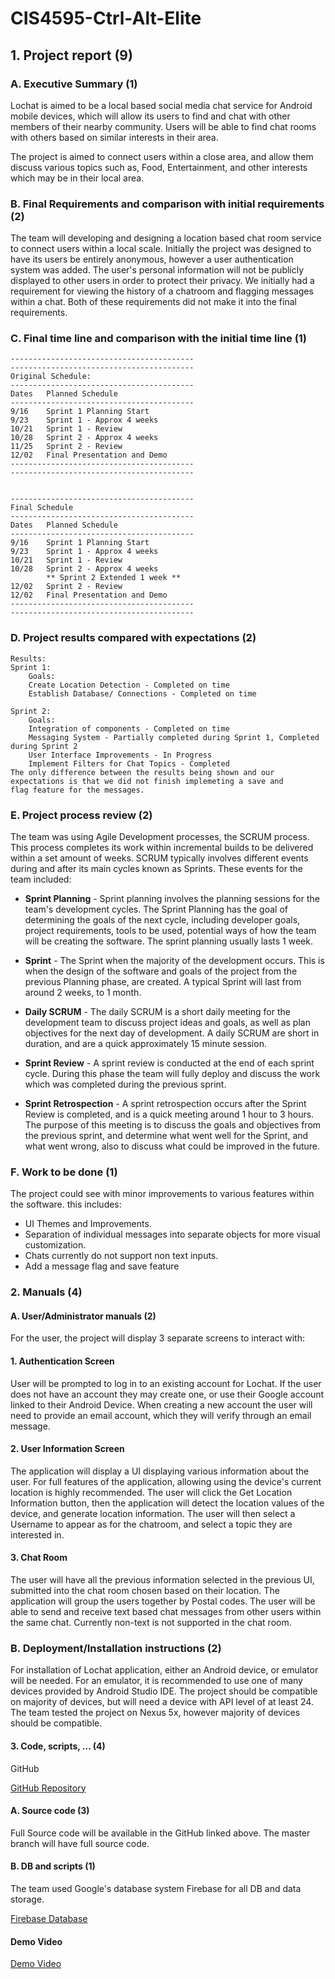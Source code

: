 # CIS4595-Ctrl-Alt-Elite 

## 1. Project report (9)

### A. Executive Summary (1)
	
Lochat is aimed to be a local based social media chat service for Android mobile devices, which will allow its users to find and chat with other members of their nearby community. Users will be able to find chat rooms with others based on similar interests in their area.
	
The project is aimed to connect users within a close area, and allow them discuss various topics such as, Food, Entertainment, and other interests which may be in their local area.


### B. Final Requirements and comparison with initial requirements (2)
The team will developing and designing a location based chat room service to connect users within a local scale. Initially the project was designed to have its users be entirely anonymous, however a user authentication system was added. The user's personal information will not be publicly displayed to other users in order to protect their privacy. We initially had a requirement for viewing the history of a chatroom and flagging messages within a chat. Both of these requirements did not make it into the final requirements.
	
	

### C. Final time line and comparison with the initial time line (1)
	
	-----------------------------------------
	-----------------------------------------
	Original Schedule:
	-----------------------------------------
	Dates	Planned Schedule
	-----------------------------------------
	9/16	Sprint 1 Planning Start
	9/23	Sprint 1 - Approx 4 weeks
	10/21	Sprint 1 - Review
	10/28	Sprint 2 - Approx 4 weeks
	11/25	Sprint 2 - Review
	12/02	Final Presentation and Demo
	-----------------------------------------
	-----------------------------------------
	
	
	-----------------------------------------
	Final Schedule
	-----------------------------------------
	Dates 	Planned Schedule
	-----------------------------------------
	9/16	Sprint 1 Planning Start
	9/23	Sprint 1 - Approx 4 weeks
	10/21	Sprint 1 - Review
	10/28	Sprint 2 - Approx 4 weeks 
			** Sprint 2 Extended 1 week **
	12/02	Sprint 2 - Review
	12/02	Final Presentation and Demo
	-----------------------------------------
	-----------------------------------------

### D. Project results compared with expectations (2)
	
	Results:
	Sprint 1:
		Goals:
		Create Location Detection - Completed on time
		Establish Database/ Connections - Completed on time
		
	Sprint 2:
		Goals:
		Integration of components - Completed on time
		Messaging System - Partially completed during Sprint 1, Completed during Sprint 2
		User Interface Improvements - In Progress
		Implement Filters for Chat Topics - Completed
	The only difference between the results being shown and our expectations is that we did not finish implemeting a save and
	flag feature for the messages.
	
### E. Project process review (2)
The team was using Agile Development processes, the SCRUM process. This process completes its work within incremental builds to be delivered within a set amount of weeks. SCRUM typically involves different events during and after its main cycles known as Sprints. These events for the team included:

* **Sprint Planning** - Sprint planning involves the planning sessions for the team's development cycles. The Sprint Planning has the goal of determining the goals of the next cycle, including developer goals, project requirements, tools to be used, potential ways of how the team will be creating the software. The sprint planning usually lasts 1 week.

* **Sprint** - The Sprint when the majority of the development occurs. This is when the design of the software and goals of the project from the previous Planning phase, are created. A typical Sprint will last from around 2 weeks, to 1 month.

* **Daily SCRUM** - The daily SCRUM is a short daily meeting for the development team to discuss project ideas and goals, as well as plan objectives for the next day of development. A daily SCRUM are short in duration, and are a quick approximately 15 minute session.

* **Sprint Review** - A sprint review is conducted at the end of each sprint cycle. During this phase the team will fully deploy and discuss the work which was completed during the previous sprint.
 		
* **Sprint Retrospection** - A sprint retrospection occurs after the Sprint Review is completed, and is a quick meeting around 1 hour to 3 hours. The purpose of this meeting is to discuss the goals and objectives from the previous sprint, and determine what went well for the Sprint, and what went wrong, also to discuss what could be improved in the future.
	
### F. Work to be done (1)
The project could see with minor improvements to various features within the software. this includes:

* UI Themes and Improvements. 
* Separation of individual messages into separate objects for more visual customization.
* Chats currently do not support non text inputs.
* Add a message flag and save feature
 

### 2. Manuals (4)

#### A. User/Administrator manuals (2)
		
For the user, the project will display 3 separate screens to interact with:
		
#### 1. Authentication Screen
User will be prompted to log in to an existing account for Lochat. If the user does not have an account they may create one, or use their Google account linked to their Android Device. When creating a new account the user will need to provide an email account, which they will verify through an email message.
			
#### 2. User Information Screen
The application will display a UI displaying various information about the user. For full features of the application, allowing using the device's current location is highly recommended. The user will click the Get Location Information button, then the application will detect the location values of the device, and generate location information. The user will then select a Username to appear as for the chatroom, and select a topic they are interested in.
			
#### 3. Chat Room
The user will have all the previous information selected in the previous UI, submitted into the chat room chosen based on their location. The application will group the users together by Postal codes. The user will be able to send and receive text based chat messages from other users within the same chat. Currently non-text is not supported in the chat room.

### B. Deployment/Installation instructions (2)
For installation of Lochat application, either an Android device, or emulator will be needed. For an emulator, it is recommended to use one of many devices provided by Android Studio IDE. The project should be compatible on majority of devices, but will need a device with API level of at least 24. The team tested the project on Nexus 5x, however majority of devices should be compatible.
		

#### 3. Code, scripts, ... (4)
GitHub
	
[GitHub Repository](https://github.com/RSheeder/CIS4595-Ctrl-Alt-Elite)

#### A. Source code (3)
	
Full Source code will be available in the GitHub linked above.  The master branch will have full source code.

#### B. DB and scripts (1)
	
The team used Google's database system Firebase for all DB and data storage. 
	
[Firebase Database](https://console.firebase.google.com/u/1/project/cis4595-ctrl-alt-elite/overview)

#### Demo Video

[Demo Video](https://www.youtube.com/watch?v=dtyMN6VAWtk)
